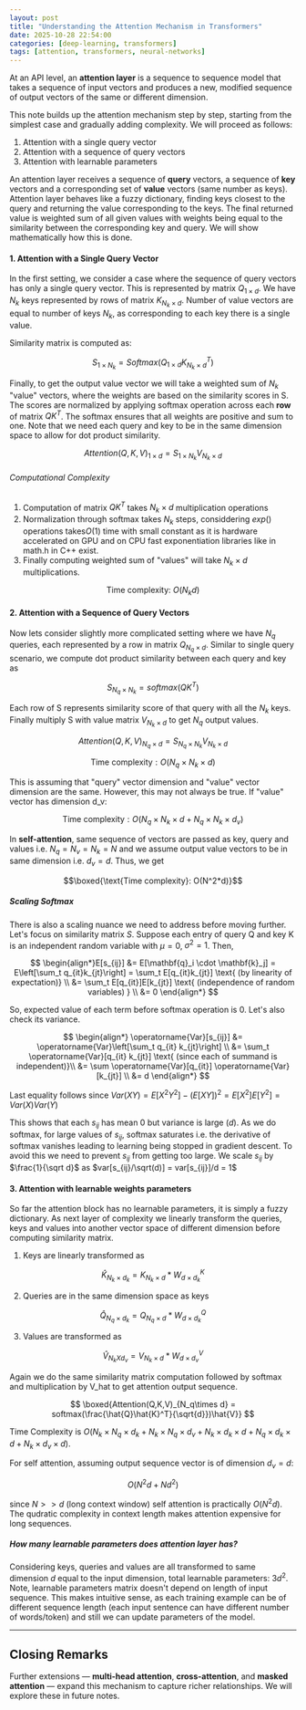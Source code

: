 ```yaml
---
layout: post
title: "Understanding the Attention Mechanism in Transformers"
date: 2025-10-28 22:54:00
categories: [deep-learning, transformers]
tags: [attention, transformers, neural-networks]
---
```


At an API level, an **attention layer** is a sequence to sequence model that takes a sequence of input vectors and produces a new, modified sequence of output vectors of the same or different dimension. 

This note builds up the attention mechanism step by step, starting from the simplest case and gradually adding complexity. We will proceed as follows:

1. Attention with a single query vector  
2. Attention with a sequence of query vectors  
3. Attention with learnable parameters

 An attention layer receives a sequence of **query** vectors, a sequence of **key** vectors and a corresponding set of **value** vectors (same number as keys). Attention layer behaves like a fuzzy dictionary, finding keys closest to the query and returning the value corresponding to the keys. The final returned value is weighted sum of all given values with weights being equal to the similarity between the corresponding key and query. We will show mathematically how this is done. 

#### 1. Attention with a Single Query Vector
In the first setting, we consider a case where the sequence of query vectors has only a single query vector. This is represented by matrix $Q_{1\times d}$. We have $N_k$ keys represented by rows of matrix $K_{N_k \times d}$. Number of value vectors are equal to number of keys $N_k$, as corresponding to each key there is a single value.

Similarity matrix is computed as: 

$$
S_{1\times N_k} = Softmax(Q_{1\times d}K_{N_k\times d}^T)
$$

Finally, to get the output value vector we will take a weighted sum of $N_k$ "value" vectors, where the weights are based on the similarity scores in S. The scores are normalized by applying softmax operation across each **row** of matrix $QK^T$. The softmax ensures that all weights are positive and sum to one. Note that we need each query and key to be in the same dimension space to allow for dot product similarity.

$$
Attention(Q,K,V)_{1\times d} = S_{1\times N_k}V_{N_k\times d}
$$

###### Computational Complexity

1. Computation of matrix $QK^T$ takes $N_k\times d$ multiplication operations
2. Normalization through softmax takes $N_k$ steps, considdering $exp()$ operations takes$O(1)$ time with small constant as it is hardware accelerated on GPU and on CPU fast exponentiation libraries like in math.h in C++ exist.
3. Finally computing weighted sum of "values" will take $N_k\times d$ multiplications.  

$$
{\text{Time complexity: } O(N_k d)}
$$


#### 2. Attention with a Sequence of Query Vectors
Now lets consider slightly more complicated setting where we have $N_q$ queries, each represented by a row in matrix $Q_{N_q \times d}$. Similar to single query scenario, we compute dot product similarity between each query and key as 

$$
S_{N_q \times N_k} = softmax(QK^T)
$$

Each row of S represents similarity score of that query with all the $N_k$ keys. Finally multiply S with value matrix $V_{N_k \times d}$ to get $N_q$ output values. 

$$
Attention(Q,K,V)_{N_q\times d} = S_{N_q \times N_k} V_{N_k \times d}
$$

$$
\text{Time complexity}: O(N_q \times N_k \times d)
$$

This is assuming that "query" vector dimension and "value" vector dimension are the same. However, this may not always be true. If "value" vector has dimension d_v: 

$$
\text{Time complexity}:O(N_q \times N_k \times d + N_q \times N_k \times d_v)
$$

In **self-attention**, same sequence of 
vectors are passed as key, query and values i.e. $N_q = N_v = N_k = N$ and we assume output value vectors to be in same dimension i.e. $d_v = d$. Thus, we get 

$$\boxed{\text{Time complexity}: O(N^2*d)}$$ 


##### Scaling Softmax
There is also a scaling nuance we need to address before moving further. Let's focus on similarity matrix $S$. Suppose each entry of query Q and key K is an independent random variable with $\mu=0$, $\sigma^2 = 1$. Then, 

$$
\begin{align*}E[s_{ij}] &= E[\mathbf{q}_i \cdot \mathbf{k}_j] = E\left[\sum_t q_{it}k_{jt}\right] = \sum_t E[q_{it}k_{jt}] \text{ (by linearity of expectation)} \\
&= \sum_t E[q_{it}]E[k_{jt}] \text{ (independence of random variables) } \\
&= 0
\end{align*}
$$

So, expected value of each term before softmax operation is 0. Let's also check its variance. 

$$
\begin{align*}
\operatorname{Var}[s_{ij}] &= \operatorname{Var}\left[\sum_t q_{it} k_{jt}\right] \\
&= \sum_t \operatorname{Var}[q_{it} k_{jt}] \text{ (since each of summand is independent)}\\
&= \sum \operatorname{Var}[q_{it}] \operatorname{Var}[k_{jt}] \\
&= d
\end{align*}
$$

Last equality follows since $Var(XY) = E[X^2Y^2]- (E[XY])^2 = E[X^2]E[Y^2] = Var(X)Var(Y)$

This shows that each $s_{ij}$ has mean $0$ but variance is large ($d$). As we do softmax, for large values of $s_{ij}$, softmax saturates i.e. the derivative of softmax vanishes leading to learning being stopped in gradient descent. To avoid this we need to prevent $s_{ij}$ from getting too large. We scale $s_{ij}$ by $\frac{1}{\sqrt d}$ as $var[s_{ij}/\sqrt(d)] = var[s_{ij}]/d = 1$ 


#### 3. Attention with learnable weights parameters
 So far the attention block has no learnable parameters, it is simply a fuzzy dictionary. As next layer of complexity we linearly transform the queries, keys and values into another vector space of different dimension before computing similarity matrix. 
 1. Keys are linearly transformed as 
   
   $$
   \hat{K}_{N_k \times d_k} = K_{N_k \times d}*W^K_{d \times d_k} 
   $$

   2. Queries are in the same dimension space as keys 
   
   $$
   \hat{Q}_{N_q \times d_k} = Q_{N_q \times d}*W^Q_{d \times d_k}
   $$
   
   3. Values are transformed as 
   
   $$
   \hat{V}_{N_k X d_v} = V_{N_k \times d}*W^V_{d \times d_v} 
   $$ 
   
   Again we do the same similarity matrix computation followed by softmax and multiplication by V_hat to get attention output sequence. 
   
   $$
   \boxed{Attention(Q,K,V)_{N_q\times d} = softmax(\frac{\hat{Q}\hat{K}^T}{\sqrt{d}})\hat{V}}
   $$
   
   Time Complexity is $O(N_k \times N_q \times d_k + N_k \times N_q \times d_v + N_k \times d_k \times d + N_q \times d_k \times d + N_k \times d_v \times d)$. 
   
   For self attention, assuming output sequence vector is of dimension $d_v = d$: 
   
   $$
   O(N^2d + Nd^2 )
   $$
   
   since $N >> d$ (long context window) self attention is practically $O(N^2d)$. The qudratic complexity in context length makes attention expensive for long sequences. 
   
   ##### How many learnable parameters does attention layer has? 
   Considering keys, queries and values are all transformed to same dimension $d$ equal to the input dimension, total learnable parameters: $3d^2$. Note, learnable parameters matrix doesn't depend on length of input sequence. This makes intuitive sense, as each training example can be of different sequence length (each input sentence can have different number of words/token) and still we can update parameters of the model.

---

## Closing Remarks

Further extensions — **multi-head attention**, **cross-attention**, and **masked attention** — expand this mechanism to capture richer relationships. We will explore these in future notes.